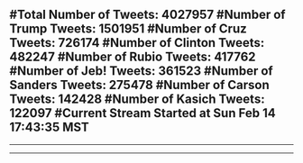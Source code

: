 #Total Number of Tweets: 4027957 
#Number of Trump Tweets: 1501951
#Number of Cruz Tweets: 726174
#Number of Clinton Tweets: 482247
#Number of Rubio Tweets: 417762
#Number of Jeb! Tweets: 361523
#Number of Sanders Tweets: 275478
#Number of Carson Tweets: 142428
#Number of Kasich Tweets: 122097
#Current Stream Started at Sun Feb 14 17:43:35 MST
---
---
---
